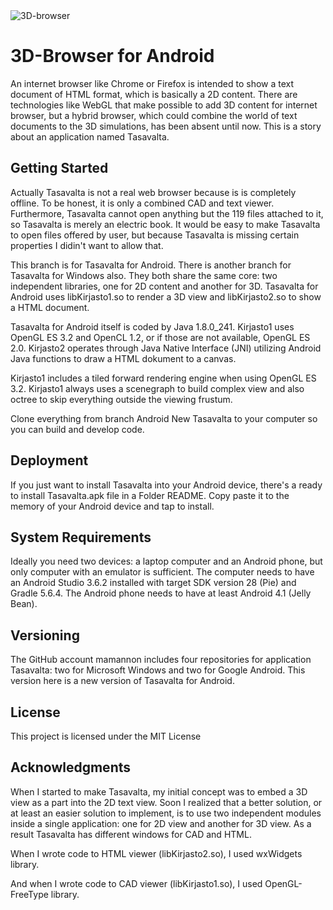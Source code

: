 <img src="https://imgur.com/LDjU8fp.jpg" title="3D-browser" alt="3D-browser">

# 3D-Browser for Android

An internet browser like Chrome or Firefox is intended to show a text document of HTML format, which is basically a 2D content. There are technologies like WebGL that make possible to add 3D content for internet browser, but a hybrid browser, which could combine the world of text documents to the 3D simulations, has been absent until now. This is a story about an application named Tasavalta.

## Getting Started

Actually Tasavalta is not a real web browser because is is completely offline. To be honest, it is only a combined CAD and text viewer. Furthermore, Tasavalta cannot open anything but the 119 files attached to it, so Tasavalta is merely an electric book. It would be easy to make Tasavalta to open files offered by user, but because Tasavalta is missing certain properties I didin't want to allow that.

This branch is for Tasavalta for Android. There is another branch for Tasavalta for Windows also. They both share the same core: two independent libraries, one for 2D content and another for 3D. Tasavalta for Android uses libKirjasto1.so to render a 3D view and libKirjasto2.so to show a HTML document. 

Tasavalta for Android itself is coded by Java 1.8.0_241. Kirjasto1 uses OpenGL ES 3.2 and OpenCL 1.2, or if those are not available, OpenGL ES 2.0. Kirjasto2 operates through Java Native Interface (JNI) utilizing Android Java functions to draw a HTML dokument to a canvas.

Kirjasto1 includes a tiled forward rendering engine when using OpenGL ES 3.2. Kirjasto1 always uses a scenegraph to build complex view and also octree to skip everything outside the viewing frustum.

Clone everything from branch Android New Tasavalta to your computer so you can build and develop code.

## Deployment

If you just want to install Tasavalta into your Android device, there's a ready to install Tasavalta.apk file in a Folder README. Copy paste it to the memory of your Android device and tap to install.

## System Requirements

Ideally you need two devices: a laptop computer and an Android phone, but only computer with an emulator is sufficient. The computer needs to have an Android Studio 3.6.2 installed with target SDK version 28 (Pie) and Gradle 5.6.4. The Android phone needs to have at least Android 4.1 (Jelly Bean).

## Versioning

The GitHub account mamannon includes four repositories for application Tasavalta: two for Microsoft Windows and two for Google Android. This version here is a new version of Tasavalta for Android.

## License

This project is licensed under the MIT License

## Acknowledgments

When I started to make Tasavalta, my initial concept was to embed a 3D view as a part into the 2D text view. Soon I realized that a better solution, or at least an easier solution to implement, is to use two independent modules inside a single application: one for 2D view and another for 3D view. As a result Tasavalta has different windows for CAD and HTML.

When I wrote code to HTML viewer (libKirjasto2.so), I used wxWidgets library.

And when I wrote code to CAD viewer (libKirjasto1.so), I used OpenGL-FreeType library.